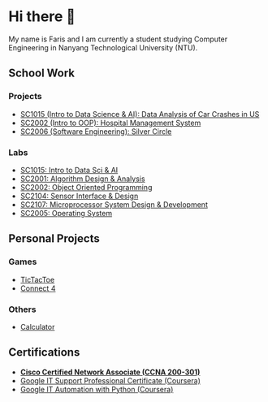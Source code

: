 # Hi there 👋

My name is Faris and I am currently a student studying Computer Engineering in Nanyang Technological University (NTU).


## School Work
### Projects
- [SC1015 (Intro to Data Science & AI): Data Analysis of Car Crashes in US](https://github.com/faris1702/SC1015-Mini-Project)        
- [SC2002 (Intro to OOP): Hospital Management System](https://github.com/faris1702/SC2002-Hospital-Management-System-Project)
- [SC2006 (Software Engineering): Silver Circle](https://github.com/Gideon2882/SC2006-T2)
### Labs
- [SC1015: Intro to Data Sci & AI]()
- [SC2001: Algorithm Design & Analysis](https://github.com/faris1702/SC2001-Algorithm-Design-and-Analysis)
- [SC2002: Object Oriented Programming](https://github.com/faris1702/SC2002-Object-Oriented-Programming-Labs)
- [SC2104: Sensor Interface & Design](https://github.com/faris1702/SC2104-Sensor-Interface-and-Design)
- [SC2107: Microprocessor System Design & Development](https://github.com/faris1702/SC2107-Microprocessor-System-Design-and-Development)
- [SC2005: Operating System](https://github.com/faris1702/SC2005-Operating-System)

## Personal Projects
### Games
- [TicTacToe](https://github.com/faris1702/TicTacToe)
- [Connect 4](https://github.com/faris1702/Connect4)
### Others
- [Calculator](https://github.com/faris1702/Faris-Calculator)

## Certifications
- [<b>Cisco Certified Network Associate (CCNA 200-301)</b>](https://github.com/faris1702/CCNA-Notes)
- [Google IT Support Professional Certificate (Coursera)](https://github.com/faris1702/Google-IT-Support/tree/main)
- [Google IT Automation with Python (Coursera)](https://github.com/faris1702/Google-IT-Automation-with-Python)
<!--
**faris1702/faris1702** is a ✨ _special_ ✨ repository because its `README.md` (this file) appears on your GitHub profile.

Here are some ideas to get you started:

- 🔭 I’m currently working on ...
- 🌱 I’m currently learning ...
- 👯 I’m looking to collaborate on ...
- 🤔 I’m looking for help with ...
- 💬 Ask me about ...
- 📫 How to reach me: ...
- 😄 Pronouns: ...
- ⚡ Fun fact: ...
-->
